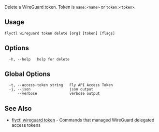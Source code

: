Delete a WireGuard token. Token is `name:<name>` or `token:<token>`.

## Usage

~~~
flyctl wireguard token delete [org] [token] [flags]
~~~

## Options

~~~
  -h, --help   help for delete
~~~

## Global Options

~~~
  -t, --access-token string   Fly API Access Token
  -j, --json                  json output
      --verbose               verbose output
~~~

## See Also

* [flyctl wireguard token](/docs/flyctl/wireguard-token/)	 - Commands that managed WireGuard delegated access tokens

